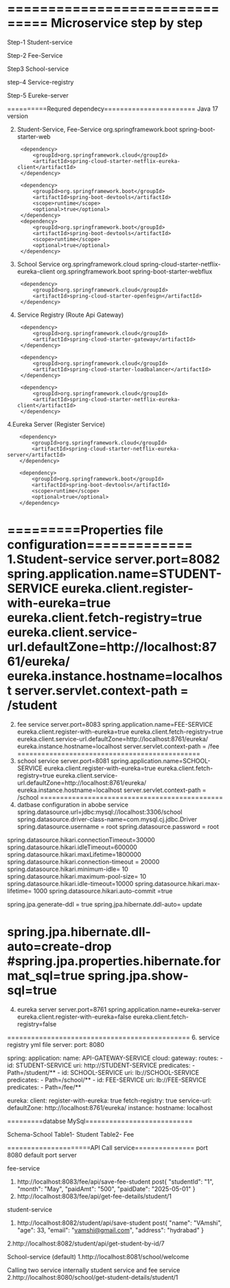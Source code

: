 ===============================
Microservice step by step
===============================
Step-1
Student-service

Step-2
Fee-Service

Step3
School-service

step-4
Service-registry


Step-5
Eureke-server

==========Requred dependecy=======================
Java 17 version


2. Student-Service, Fee-Service
		<dependency>
			<groupId>org.springframework.boot</groupId>
			<artifactId>spring-boot-starter-web</artifactId>
		</dependency>

		<dependency>
			<groupId>org.springframework.cloud</groupId>
			<artifactId>spring-cloud-starter-netflix-eureka-client</artifactId>
		</dependency>

		<dependency>
			<groupId>org.springframework.boot</groupId>
			<artifactId>spring-boot-devtools</artifactId>
			<scope>runtime</scope>
			<optional>true</optional>
		</dependency>
		<dependency>
			<groupId>org.springframework.boot</groupId>
			<artifactId>spring-boot-devtools</artifactId>
			<scope>runtime</scope>
			<optional>true</optional>
		</dependency>

2. School Service
		<dependency>
			<groupId>org.springframework.cloud</groupId>
			<artifactId>spring-cloud-starter-netflix-eureka-client</artifactId>
		</dependency>
		<dependency>
			<groupId>org.springframework.boot</groupId>
			<artifactId>spring-boot-starter-webflux</artifactId>
		</dependency>
		
		<dependency>
			<groupId>org.springframework.cloud</groupId>
			<artifactId>spring-cloud-starter-openfeign</artifactId>
		</dependency>

2. Service Registry (Route Api Gateway)

		<dependency>
			<groupId>org.springframework.cloud</groupId>
			<artifactId>spring-cloud-starter-gateway</artifactId>
		</dependency>

		<dependency>
			<groupId>org.springframework.cloud</groupId>
			<artifactId>spring-cloud-starter-loadbalancer</artifactId>
		</dependency>

		<dependency>
			<groupId>org.springframework.cloud</groupId>
			<artifactId>spring-cloud-starter-netflix-eureka-client</artifactId>
		</dependency>

4.Eureka Server (Register Service)
		
		<dependency>
			<groupId>org.springframework.cloud</groupId>
			<artifactId>spring-cloud-starter-netflix-eureka-server</artifactId>
		</dependency>

		<dependency>
			<groupId>org.springframework.boot</groupId>
			<artifactId>spring-boot-devtools</artifactId>
			<scope>runtime</scope>
			<optional>true</optional>
		</dependency>

=========Properties file configuration=============
1.Student-service
server.port=8082
spring.application.name=STUDENT-SERVICE
eureka.client.register-with-eureka=true
eureka.client.fetch-registry=true
eureka.client.service-url.defaultZone=http://localhost:8761/eureka/
eureka.instance.hostname=localhost
server.servlet.context-path = /student
==============================================
2. fee service
server.port=8083
spring.application.name=FEE-SERVICE
eureka.client.register-with-eureka=true
eureka.client.fetch-registry=true
eureka.client.service-url.defaultZone=http://localhost:8761/eureka/
eureka.instance.hostname=localhost
server.servlet.context-path = /fee
==============================================
3. school service
server.port=8081
spring.application.name=SCHOOL-SERVICE
eureka.client.register-with-eureka=true
eureka.client.fetch-registry=true
eureka.client.service-url.defaultZone=http://localhost:8761/eureka/
eureka.instance.hostname=localhost
server.servlet.context-path = /school
==============================================
4. datbase configuration in abobe service
spring.datasource.url=jdbc:mysql://localhost:3306/school
spring.datasource.driver-class-name=com.mysql.cj.jdbc.Driver
spring.datasource.username = root
spring.datasource.password = root

spring.datasource.hikari.connectionTimeout=30000
spring.datasource.hikari.idleTimeout=600000
spring.datasource.hikari.maxLifetime=1800000
spring.datasource.hikari.connection-timeout = 20000
spring.datasource.hikari.minimum-idle= 10
spring.datasource.hikari.maximum-pool-size= 10
spring.datasource.hikari.idle-timeout=10000
spring.datasource.hikari.max-lifetime= 1000
spring.datasource.hikari.auto-commit =true

spring.jpa.generate-ddl = true
spring.jpa.hibernate.ddl-auto= update

spring.jpa.hibernate.dll-auto=create-drop
#spring.jpa.properties.hibernate.format_sql=true
spring.jpa.show-sql=true
==========================================================
4. eureka server
server.port=8761
spring.application.name=eureka-server
eureka.client.register-with-eureka=false
eureka.client.fetch-registry=false

==============================================
6. service registry yml file
server:
  port: 8080

spring:
  application:
    name: API-GATEWAY-SERVICE
  cloud:
    gateway:
      routes:
        - id: STUDENT-SERVICE
          uri: http://STUDENT-SERVICE
          predicates:
            - Path=/student/**
        - id: SCHOOL-SERVICE
          uri: lb://SCHOOL-SERVICE
          predicates:
            - Path=/school/**
        - id: FEE-SERVICE
          uri: lb://FEE-SERVICE
          predicates:
            - Path=/fee/**

eureka:
  client:
    register-with-eureka: true
    fetch-registry: true
    service-url:
      defaultZone: http://localhost:8761/eureka/
  instance:
    hostname: localhost

=========databse MySql=========================== 

Schema-School
Table1- Student
Table2- Fee


=====================API Call service===============
port 8080 default port server

fee-service 
1. http://localhost:8083/fee/api/save-fee-student
post{
    "studentId": "1",
    "month": "May",
    "paidAmt": "500",
    "paidDate": "2025-05-01"
}
2. http://localhost:8083/fee/api/get-fee-details/student/1

student-service
1. http://localhost:8082/student/api/save-student
post{
    "name": "VAmshi",
    "age": 33,
    "email": "vamshi@gmail.com",
    "address": "hydrabad"
}

2.http://localhost:8082/student/api/get-student-by-id/7


School-service (default)
1.http://localhost:8081/school/welcome 

Calling two service internally student service and fee service
2.http://localhost:8080/school/get-student-details/student/1 








